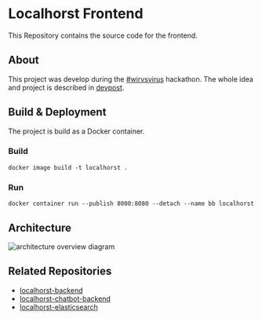 # Localhorst Frontend
This  Repository contains the source code for the frontend.

## About
This project was develop during the [#wirvsvirus](https://wirvsvirushackathon.org/) hackathon. The whole idea and project is described
 in [devpost](https://devpost.com/software/1_016_a_lokale_unternehmen_support_your_localho-r-st).

## Build & Deployment
The project is build as a Docker container.

### Build
`docker image build -t localhorst .`

### Run
`docker container run --publish 8000:8080 --detach --name bb localhorst`

## Architecture
![architecture overview diagram]()

## Related Repositories
- [localhorst-backend](https://github.com/Social-Developers-Club/localhorst-backend)
- [localhorst-chatbot-backend](https://github.com/Social-Developers-Club/localhorst-chatbot-backend)
- [localhorst-elasticsearch](https://github.com/Social-Developers-Club/localhorst-elasticsearch)

